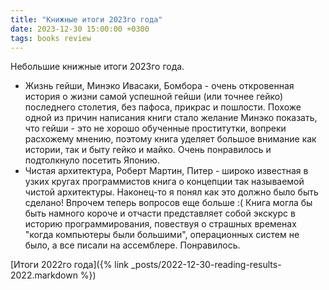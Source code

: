 ```yaml
---
title: "Книжные итоги 2023го года"
date: 2023-12-30 15:00:00 +0300
tags: books review
---
```

Небольшие книжные итоги 2023го года.
<!--more-->

* Жизнь гейши, Минэко Ивасаки, Бомбора - очень откровенная история о жизни самой успешной гейши (или точнее гейко) последнего столетия, без пафоса, прикрас и пошлости. Похоже одной из причин написания книги стало желание Минэко показать, что гейши - это не хорошо обученные проститутки, вопреки расхожему мнению, поэтому книга уделяет большое внимание как истории, так и быту гейко и майко. Очень понравилось и подтолкнуло посетить Японию.
* Чистая архитектура, Роберт Мартин, Питер - широко известная в узких кругах программистов книга о концепции так называемой чистой архитектуры. Наконец-то я понял как это должно было быть сделано! Впрочем теперь вопросов еще больше :( Книга могла бы быть намного короче и отчасти представляет собой экскурс в историю программирования, повествуя о страшных временах "когда компьютеры были большими", операционных систем не было, а все писали на ассемблере. Понравилось.

[Итоги 2022го года]({% link _posts/2022-12-30-reading-results-2022.markdown %})
